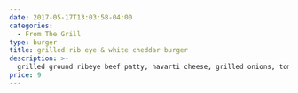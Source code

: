 ```yaml
---
date: 2017-05-17T13:03:58-04:00
categories:
  - From The Grill
type: burger
title: grilled rib eye & white cheddar burger
description: >-
  grilled ground ribeye beef patty, havarti cheese, grilled onions, tomato & spicy mayo
price: 9
---
```

